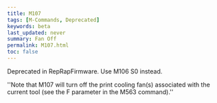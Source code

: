 ```yaml
---
title: M107
tags: [M-Commands, Deprecated] 
keywords: beta 
last_updated: never 
summary: Fan Off 
permalink: M107.html
toc: false 
---
```



Deprecated in RepRapFirmware. Use M106 S0 instead.

''Note that M107 will turn off the print cooling fan(s) associated with the current tool (see the F parameter in the M563 command).''

